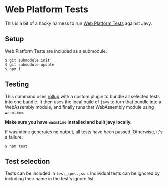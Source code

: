 # Web Platform Tests

This is a bit of a hacky harness to run [Web Platform Tests][wpt] against Javy.

## Setup

Web Platform Tests are included as a submodule.

```
$ git submodule init
$ git submodule update
$ npm i
```

## Testing

This command uses [rollup] with a custom plugin to bundle all selected tests into one bundle. It then uses the local build of `javy` to turn that bundle into a WebAssembly module, and finally runs that WebAssembly module using `wasmtime`.

**Make sure you have `wasmtime` installed and built javy locally.**

If wasmtime generates no output, all tests have been passed. Otherwise, it's a failure.

```
$ npm test
```

## Test selection

Tests can be included in `test_spec.json`. Individual tests can be ignored by including their name in the test's ignore list.

[wpt]: https://wpt.fyi
[rollup]: https://rollupjs.org
